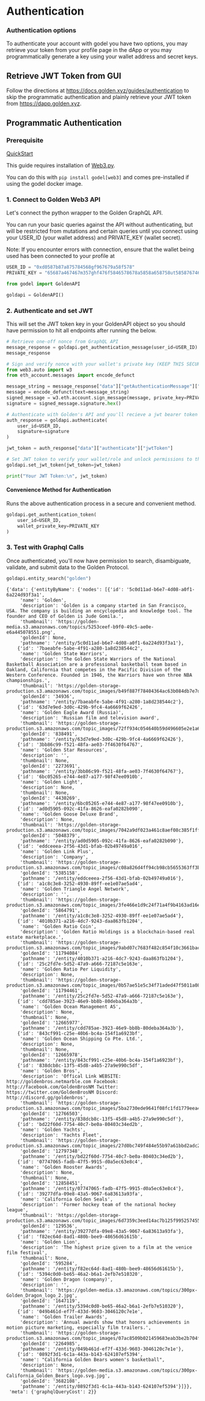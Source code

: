 # Authentication

### Authentication options

To authenticate your account with godel you have two options, you may retrieve your token from your profile page in the dApp or you may programmatically generate a key using your wallet address and secret keys.&#x20;

## Retrieve JWT Token from GUI

Follow the directions at https://docs.golden.xyz/guides/authentication to skip the programmatic authentication and plainly retrieve your JWT token from https://dapp.golden.xyz.

## Programmatic Authentication

### Prerequisite

[QuickStart](https://docs.golden.xyz/godel-python-sdk/quickstart)

This guide requires installation of [Web3.py](https://github.com/ethereum/web3.py).

You can do this with `pip install godel[web3]` and comes pre-installed if using the godel docker image.

### 1. Connect to Golden Web3 API

Let's connect the python wrapper to the Golden GraphQL API.

You can run your basic queries against the API without authenticating, but will be restricted from mutations and certain queries until you connect using your USER\_ID (your wallet address) and PRIVATE\_KEY (wallet secret).

Note: If you encounter errors with connection, ensure that the wallet being used has been connected to your profile at

```python
USER_ID = "0xd0587b87a875784568gf967679a58f578"
PRIVATE_KEY = "65687a467467m357ghf476f5846578678a5858a658758ut58587674674x67567"
```

```python
from godel import GoldenAPI

goldapi = GoldenAPI()
```

### 2. Authenticate and set JWT

This will set the JWT token key in your GoldenAPI object so you should have permission to hit all endpoints after running the below.

```python
# Retrieve one-off nonce from GraphQL API
message_response = goldapi.get_authentication_message(user_id=USER_ID)
message_response

# Sign and verify nonce with your wallet's private key (KEEP THIS SECURE)
from web3.auto import w3
from eth_account.messages import encode_defunct

message_string = message_response["data"]["getAuthenticationMessage"]["string"]
message = encode_defunct(text=message_string)
signed_message = w3.eth.account.sign_message(message, private_key=PRIVATE_KEY)
signature = signed_message.signature.hex()

# Authenticate with Golden's API and you'll recieve a jwt bearer token
auth_response = goldapi.authenticate(
    user_id=USER_ID,
    signature=signature
)

jwt_token = auth_response["data"]["authenticate"]["jwtToken"]

# Set JWT token to verify your wallet/role and unlock permissions to the rest of the API
goldapi.set_jwt_token(jwt_token=jwt_token)

print("Your JWT Token:\n", jwt_token)
```

#### Convenience Method for Authentication

Runs the above authentication process in a secure and convenient method.

```python
goldapi.get_authentication_token(
    user_id=USER_ID,
    wallet_private_key=PRIVATE_KEY
)
```

### 3. Test with Graphql Calls

Once authenticated, you'll now have permission to search, disambiguate, validate, and submit data to the Golden Protocol.

```python
goldapi.entity_search("golden")
```

```
{'data': {'entityByName': {'nodes': [{'id': '5c0d11ad-b6e7-4d08-a0f1-6a224d93f3a1',
     'name': 'Golden',
     'description': 'Golden is a company started in San Francisco, USA. The company is building an encyclopedia and knowledge tool. The founder and CEO of Golden is Jude Gomila.',
     'thumbnail': 'https://golden-media.s3.amazonaws.com/topics/5253ceef-b9f0-49c5-ae0e-e6a445078551.png',
     'goldenId': None,
     'pathname': '/entity/5c0d11ad-b6e7-4d08-a0f1-6a224d93f3a1'},
    {'id': '7baeabfe-5abe-4f91-a280-1a8d238544c2',
     'name': 'Golden State Warriors',
     'description': 'The Golden State Warriors of the National Basketball Association are a professional basketball team based in Oakland, California that competes in the Pacific Division of the Western Conference. Founded in 1946, the Warriors have won three NBA championships.',
     'thumbnail': 'https://golden-storage-production.s3.amazonaws.com/topic_images/b49f887f78404364ac63b084db7e7d79.png',
     'goldenId': '34936',
     'pathname': '/entity/7baeabfe-5abe-4f91-a280-1a8d238544c2'},
    {'id': '63d7e9ed-3d0c-429b-9fc4-4a6669f62426',
     'name': 'Golden Eagle Award (Russia)',
     'description': 'Russian film and television award',
     'thumbnail': 'https://golden-storage-production.s3.amazonaws.com/topic_images/72ff934c054640b59d496605e2e1a6b2.png',
     'goldenId': '838491',
     'pathname': '/entity/63d7e9ed-3d0c-429b-9fc4-4a6669f62426'},
    {'id': '3bb86c99-f521-48fa-ae03-7f4630f64767',
     'name': 'Golden Star Resources',
     'description': '',
     'thumbnail': None,
     'goldenId': '2273691',
     'pathname': '/entity/3bb86c99-f521-48fa-ae03-7f4630f64767'},
    {'id': '6bc05265-e744-4e87-a177-98f47ee0910b',
     'name': 'Golden Light',
     'description': None,
     'thumbnail': None,
     'goldenId': '4430269',
     'pathname': '/entity/6bc05265-e744-4e87-a177-98f47ee0910b'},
    {'id': 'ad0d5905-092c-41fa-8626-eafa0282b090',
     'name': 'Golden Goose Deluxe Brand',
     'description': None,
     'thumbnail': 'https://golden-storage-production.s3.amazonaws.com/topic_images/7042a9df023a461c8aef08c385f1ffda.png',
     'goldenId': '5048379',
     'pathname': '/entity/ad0d5905-092c-41fa-8626-eafa0282b090'},
    {'id': 'eddceeea-2f56-43d1-bfab-02b49749a016',
     'name': 'Golden Link Plus',
     'description': 'Company',
     'thumbnail': 'https://golden-storage-production.s3.amazonaws.com/topic_images/c08a826d4ff94cb98cb5655363ff3b47.png',
     'goldenId': '5385158',
     'pathname': '/entity/eddceeea-2f56-43d1-bfab-02b49749a016'},
    {'id': 'a1c8c3e8-3252-4930-89ff-ee1e07ae5ad4',
     'name': 'Golden Triangle Angel Network',
     'description': '',
     'thumbnail': 'https://golden-storage-production.s3.amazonaws.com/topic_images/3fe466e1d9c24f71a4f9b4163ad16eda.jpeg',
     'goldenId': '5864791',
     'pathname': '/entity/a1c8c3e8-3252-4930-89ff-ee1e07ae5ad4'},
    {'id': '4010b371-a216-4dc7-9243-daa863fb1204',
     'name': 'Golden Ratio Coin',
     'description': 'Golden Ratio Holdings is a blockchain-based real estate marketplace.',
     'thumbnail': 'https://golden-storage-production.s3.amazonaws.com/topic_images/9abd07c7683f482c854f10c3661bac37.png',
     'goldenId': '11794084',
     'pathname': '/entity/4010b371-a216-4dc7-9243-daa863fb1204'},
    {'id': '25c2fd7e-5d52-47a9-a666-72187c5e163e',
     'name': 'Golden Ratio Per Liquidity',
     'description': None,
     'thumbnail': 'https://golden-storage-production.s3.amazonaws.com/topic_images/0b57ae51e5c34f71aded47f5011a08d6.png',
     'goldenId': '11794461',
     'pathname': '/entity/25c2fd7e-5d52-47a9-a666-72187c5e163e'},
    {'id': 'cdd785ae-3923-46e9-bb8b-80deba364a3b',
     'name': 'Golden Ocean Management AS',
     'description': None,
     'thumbnail': None,
     'goldenId': '12665977',
     'pathname': '/entity/cdd785ae-3923-46e9-bb8b-80deba364a3b'},
    {'id': '843cf991-c25e-40b6-bc4a-154f1a6923bf',
     'name': 'Golden Ocean Shipping Co Pte. Ltd.',
     'description': None,
     'thumbnail': None,
     'goldenId': '12665978',
     'pathname': '/entity/843cf991-c25e-40b6-bc4a-154f1a6923bf'},
    {'id': '838dcb8c-13f5-45d8-a4b5-27a9e990c5df',
     'name': 'Golden Bros',
     'description': 'Offical Link WEBSITE: http://goldenbros.netmarble.com Facebook: http://facebook.com/GoldenBrosNM Twitter: https://twitter.com/GoldenBrosNM Discord: http://discord.gg/goldenbros',
     'thumbnail': 'https://golden-storage-production.s3.amazonaws.com/topic_images/5ba2730ede9641f08fc1fd1779eea48f.png',
     'goldenId': '12766503',
     'pathname': '/entity/838dcb8c-13f5-45d8-a4b5-27a9e990c5df'},
    {'id': 'bd22f60d-7754-40c7-be0a-80403c34ed2b',
     'name': 'Golden Yachts',
     'description': 'Yachts Fleet',
     'thumbnail': 'https://golden-storage-production.s3.amazonaws.com/topic_images/27d0bc749f484e55b97a61bbd2adc223.png',
     'goldenId': '12797348',
     'pathname': '/entity/bd22f60d-7754-40c7-be0a-80403c34ed2b'},
    {'id': '07747065-fadb-47f5-9915-d0a5ec63e8c4',
     'name': 'Golden Rooster Awards',
     'description': None,
     'thumbnail': None,
     'goldenId': '12858451',
     'pathname': '/entity/07747065-fadb-47f5-9915-d0a5ec63e8c4'},
    {'id': '39277dfa-09e8-43a5-9067-6a83613a93fa',
     'name': 'California Golden Seals',
     'description': 'Former hockey team of the national hockey league',
     'thumbnail': 'https://golden-storage-production.s3.amazonaws.com/topic_images/6d7359c3eed14ac7b125f99525745538.png',
     'goldenId': '129536',
     'pathname': '/entity/39277dfa-09e8-43a5-9067-6a83613a93fa'},
    {'id': 'f82ec64d-8ad1-480b-bee9-48656d61615b',
     'name': 'Golden Lion',
     'description': 'The highest prize given to a film at the venice film festival',
     'thumbnail': None,
     'goldenId': '595284',
     'pathname': '/entity/f82ec64d-8ad1-480b-bee9-48656d61615b'},
    {'id': '5394c0d0-be65-46a2-b6a1-2efb7e510320',
     'name': 'Golden Dragon (company)',
     'description': '',
     'thumbnail': 'https://golden-media.s3.amazonaws.com/topics/300px-Golden_Dragon_logo_2.jpg',
     'goldenId': '1647119',
     'pathname': '/entity/5394c0d0-be65-46a2-b6a1-2efb7e510320'},
    {'id': '049b461d-ef7f-433d-9603-3046120c7e1e',
     'name': 'Golden Trailer Awards',
     'description': 'Annual awards show that honors achievements in motion picture marketing, especially film trailers.',
     'thumbnail': 'https://golden-storage-production.s3.amazonaws.com/topic_images/07ac8509b021459683eab3be2b704fe3.png',
     'goldenId': '2264985',
     'pathname': '/entity/049b461d-ef7f-433d-9603-3046120c7e1e'},
    {'id': '0892f3d1-6c1a-443a-b143-624107ef5394',
     'name': "California Golden Bears women's basketball",
     'description': None,
     'thumbnail': 'https://golden-media.s3.amazonaws.com/topics/300px-California_Golden_Bears_logo.svg.jpg',
     'goldenId': '3682108',
     'pathname': '/entity/0892f3d1-6c1a-443a-b143-624107ef5394'}]}},
 'meta': {'graphqlQueryCost': 2}}
```

```python
```
